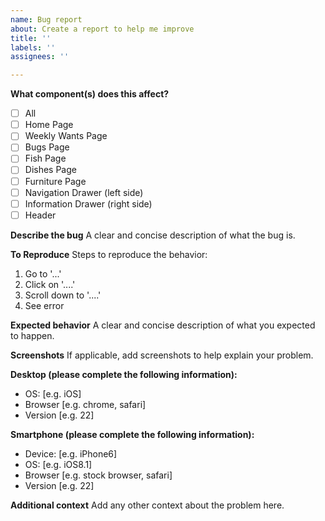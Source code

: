 ```yaml
---
name: Bug report
about: Create a report to help me improve
title: ''
labels: ''
assignees: ''

---
```


**What component(s) does this affect?**
- [ ] All
- [ ] Home Page
- [ ] Weekly Wants Page
- [ ] Bugs Page
- [ ] Fish Page
- [ ] Dishes Page
- [ ] Furniture Page
- [ ] Navigation Drawer (left side)
- [ ] Information Drawer (right side)
- [ ] Header

**Describe the bug**
A clear and concise description of what the bug is.

**To Reproduce**
Steps to reproduce the behavior:
1. Go to '...'
2. Click on '....'
3. Scroll down to '....'
4. See error

**Expected behavior**
A clear and concise description of what you expected to happen.

**Screenshots**
If applicable, add screenshots to help explain your problem.

**Desktop (please complete the following information):**
 - OS: [e.g. iOS]
 - Browser [e.g. chrome, safari]
 - Version [e.g. 22]

**Smartphone (please complete the following information):**
 - Device: [e.g. iPhone6]
 - OS: [e.g. iOS8.1]
 - Browser [e.g. stock browser, safari]
 - Version [e.g. 22]

**Additional context**
Add any other context about the problem here.
